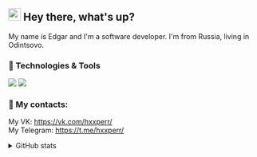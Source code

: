 ## <img src="https://github.com/hoop3r/hoop3r/blob/e6649c6c8e21de32c7175ec8ac33db3fa3d23087/wave.gif" width="25px"> Hey there, what's up?

My name is Edgar and I'm a software developer. I'm from Russia, living in Odintsovo.

### 🔧 Technologies & Tools

![](https://img.shields.io/badge/.NET-SQL-blue)
![](https://img.shields.io/badge/Figma-Photoshop-blue)

### 📱  My contacts:

My VK: https://vk.com/hxxperr/ <br>
My Telegram: https://t.me/hxxperr/

<details>
<summary>GitHub stats</summary>
  <br>
  <img src="https://github-readme-stats.vercel.app/api/top-langs/?username=hxxperr" />
  <p />
  <img src="https://github-readme-stats.vercel.app/api?username=hxxperr&count_private=true&show_icons=true" />
</details>
